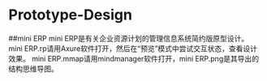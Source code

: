 # Prototype-Design
##mini ERP
mini ERP是有关企业资源计划的管理信息系统简约版原型设计。
mini ERP.rp请用Axure软件打开，然后在“预览”模式中尝试交互状态，查看设计效果。
mini ERP.mmap请用mindmanager软件打开，mini ERP.png是其导出的结构思维导图。
